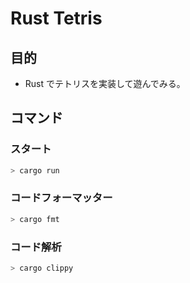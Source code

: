 # Rust Tetris

## 目的

- Rust でテトリスを実装して遊んでみる。

## コマンド

### スタート

```rust
> cargo run
```

### コードフォーマッター

```rust
> cargo fmt
```

### コード解析

```rust
> cargo clippy
```
